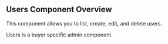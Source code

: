## Users Component Overview

This component allows you to list, create, edit, and delete users. 

Users is a buyer specific admin component.
